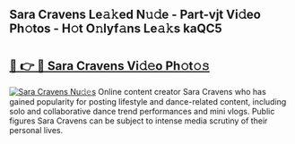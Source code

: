 ## Sara Cravens Le𝚊𝚔ed N𝚞𝚍e - Part-vjt Vi𝚍eo Ph𝚘tos - H𝚘t O𝚗lyf𝚊ns Le𝚊𝚔s kaQC5

# <h2><a href="http://hf58u3.feru.top/?c=Sara+Cravens">🔗 👉 🔴 Sara Cravens Vi𝚍𝚎o Ph𝚘t𝚘𝚜</a></h2>

[![Sara Cravens Nu𝚍𝚎s](https://i.imgur.com/0TWrTi3.gif)](http://hf58u3.feru.top/?c=Sara+Cravens)
Online content creator Sara Cravens who has gained popularity for posting lifestyle and dance-related content, including solo and collaborative dance trend performances and mini vlogs. Public figures Sara Cravens can be subject to intense media scrutiny of their personal lives. 
